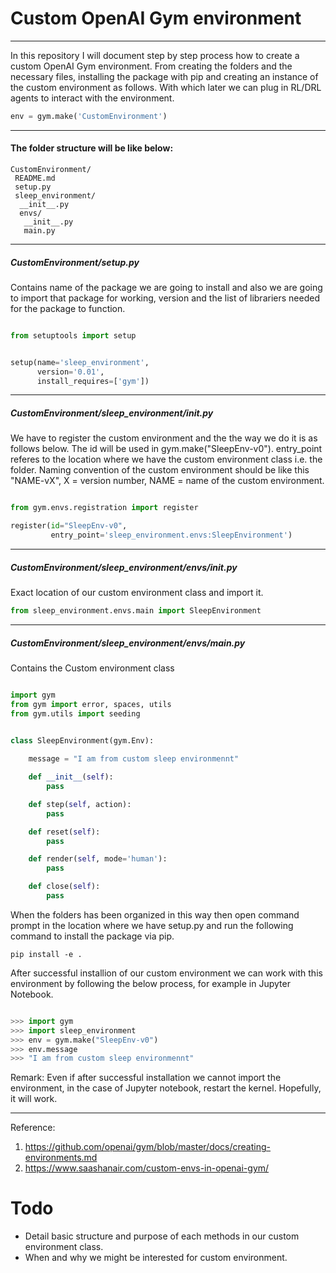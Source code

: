 # Custom OpenAI Gym environment

---

In this repository I will document step by step process how to create a custom OpenAI Gym environment. From creating the folders and the necessary files, installing the package with pip and creating an instance of the custom environment as follows. With which later we can plug in RL/DRL agents to interact with the environment. 

```python
env = gym.make('CustomEnvironment')
```
---

#### The folder structure will be like below:

```
CustomEnvironment/
 README.md
 setup.py 
 sleep_environment/
  __init__.py
  envs/
   __init__.py
   main.py  
```
---
##### CustomEnvironment/setup.py 

Contains name of the package we are going to install and also we are going to import that package for working, version and the list of librariers needed for the package to function.

```python

from setuptools import setup


setup(name='sleep_environment',
      version='0.01',
      install_requires=['gym'])

```


---
##### CustomEnvironment/sleep_environment/__init__.py 

We have to register the custom environment and the the way we do it is as follows below. The id will be used in gym.make("SleepEnv-v0"). entry_point referes to the location where we have the custom environment class i.e. the folder. Naming convention of the custom environment should be like this "NAME-vX", X = version number, NAME = name of the custom environment.

```python

from gym.envs.registration import register

register(id="SleepEnv-v0",
         entry_point='sleep_environment.envs:SleepEnvironment')

```
---
##### CustomEnvironment/sleep_environment/envs/__init__.py

Exact location of our custom environment class and import it.

```python
from sleep_environment.envs.main import SleepEnvironment

```

---
##### CustomEnvironment/sleep_environment/envs/main.py 

Contains the Custom environment class

```python

import gym
from gym import error, spaces, utils
from gym.utils import seeding


class SleepEnvironment(gym.Env):
    
    message = "I am from custom sleep environmennt"

    def __init__(self):
        pass

    def step(self, action):
        pass

    def reset(self):
        pass

    def render(self, mode='human'):
        pass

    def close(self):
        pass


```

When the folders has been organized in this way then open command prompt in the location where we have setup.py and run the following command to install the package via pip.

```
pip install -e .
```

After successful installion of our custom environment we can work with this environment by following the below process, for example in Jupyter Notebook.

```python

>>> import gym
>>> import sleep_environment
>>> env = gym.make("SleepEnv-v0")
>>> env.message
>>> "I am from custom sleep environmennt"
```

Remark: Even if after successful installation we cannot import the environment, in the case of Jupyter notebook, restart the kernel. Hopefully, it will work.








---
Reference: 

 1. https://github.com/openai/gym/blob/master/docs/creating-environments.md
 2. https://www.saashanair.com/custom-envs-in-openai-gym/


# Todo

<!-- - Add detail structure (basic) of an environment required by gym. -->
- Detail basic structure and purpose of each methods in our custom environment class.
- When and why we might be interested for custom environment.
